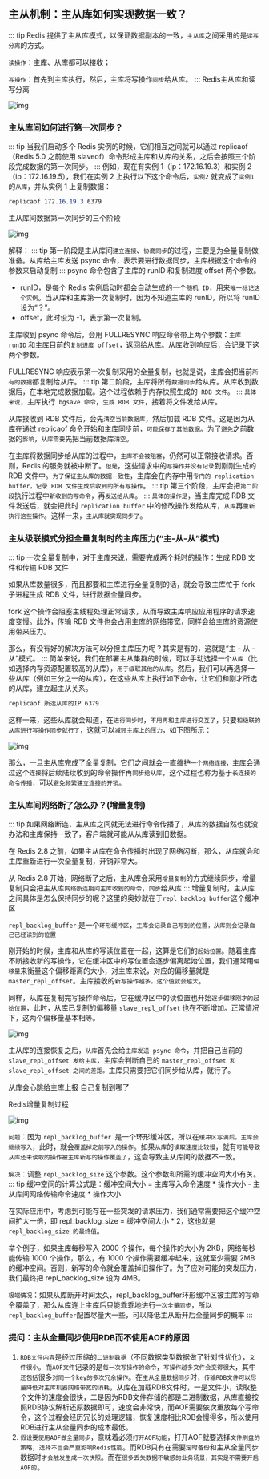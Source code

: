 

## 主从机制：主从库如何实现数据一致？
::: tip
 Redis 提供了主从库模式，以保证数据副本的一致，`主从库`之间采用的是`读写分离`的方式。

 `读操作`：主库、从库都可以接收；

 `写操作`：首先到主库执行，然后，主库将写操作`同步`给从库。
::: 
Redis主从库和读写分离

![img](/redis/base/809d6707404731f7e493b832aa573a2f.jpg)

### 主从库间如何进行第一次同步？
::: tip
 当我们启动多个 Redis 实例的时候，它们相互之间就可以通过 replicaof（Redis 5.0 之前使用 slaveof）命令形成主库和从库的关系，之后会按照三个阶段完成数据的第一次同步。
::: 
例如，现在有实例 1（ip：172.16.19.3）和实例 2（ip：172.16.19.5），我们在实例 2 上执行以下这个命令后，`实例2` 就变成了`实例1 `的`从库`，并从实例 1 上复制数据：

````css
replicaof 172.16.19.3 6379
````

主从库间数据第一次同步的三个阶段

![img](/redis/base/63d18fd41efc9635e7e9105ce1c33da1.jpg)

解释：
::: tip
 第一阶段是主从库间`建立连接`、`协商同步`的过程，主要是为全量复制做准备。从库给主库发送 psync 命令，表示要进行数据同步，主库根据这个命令的参数来启动复制
::: 
psync 命令包含了主库的 runID 和复制进度 offset 两个参数。

- runID，是每个 Redis 实例启动时都会自动生成的一个`随机 ID`，用来`唯一标记这个实例`。当从库和主库第一次复制时，因为不知道主库的 runID，所以将 runID 设为“？”。
- offset，此时设为 -1，表示第一次复制。

主库收到 psync 命令后，会用 FULLRESYNC 响应命令带上两个参数：`主库 runID` 和主库目前的`复制进度 offset`，返回给从库。从库收到响应后，会记录下这两个参数。

FULLRESYNC 响应表示第一次复制采用的全量复制，也就是说，主库会把当前`所有的数据`都复制给从库。
::: tip
 第二阶段，主库将所有`数据同步`给从库。从库收到数据后，在本地完成数据加载。这个过程依赖于内存快照生成的` RDB 文件`。
::: 
`具体来说`，主库执行` bgsave 命令`，`生成 RDB 文件`，接着将文件发给从库。

从库接收到 RDB 文件后，会先`清空当前数据库`，然后加载 RDB 文件。这是因为从库在通过 replicaof 命令开始和主库同步前，`可能保存了其他数据`。为了`避免`之前数据的`影响`，`从库需要`先把当前数据库`清空`。

在主库将数据同步给从库的过程中，`主库不会被阻塞`，仍然可以正常接收请求。否则，Redis 的服务就被中断了。`但是`，这些请求中的`写操作并没有记录`到刚刚生成的 RDB 文件中。`为了保证主从库的数据一致性`，主库会在内存中用`专门的 replication buffer，记录 RDB 文件生成后收到的所有写操作`。
::: tip
 第三个阶段，主库会把`第二阶段`执行过程中`新收到的写命令`，再`发送给从库`。
::: 
`具体的操作是`，当主库完成 RDB 文件发送后，就会把此时 `replication buffer` 中的修改操作发给从库，`从库`再`重新执行这些操作`。这样一来，`主从库就实现同步了`。

### 主从级联模式分担全量复制时的主库压力(“主-从-从”模式)
::: tip
 一次全量复制中，对于主库来说，需要完成两个耗时的操作：生成 RDB 文件和传输 RDB 文件

 如果从库数量很多，而且都要和主库进行全量复制的话，就会导致主库忙于 fork 子进程生成 RDB 文件，进行数据全量同步。

 fork 这个操作会阻塞主线程处理正常请求，从而导致主库响应应用程序的请求速度变慢。此外，传输 RDB 文件也会占用主库的网络带宽，同样会给主库的资源使用带来压力。

 那么，有没有好的解决方法可以分担主库压力呢？其实是有的，这就是“主 - 从 - 从”模式。
::: 
简单来说，我们在部署主从集群的时候，可以手动选择一个`从库`（比如选择内存资源配置较高的从库），`用于级联其他的从库`。然后，我们可以再选择一些从库（例如三分之一的从库），在这些从库上执行如下命令，让它们和刚才所选的从库，建立起主从关系。

````css
replicaof 所选从库的IP 6379
````

这样一来，这些从库就会知道，在`进行同步时`，`不用再和主库进行交互了`，只要`和级联的从库进行写操作同步就行了`，这就可以`减轻主库上的压力`，如下图所示：

![img](/redis/base/403c2ab725dca8d44439f8994959af45.jpg)

那么，一旦主从库完成了全量复制，它们之间就会一直维护`一个网络连接，`主库会通过这个`连接`将后续陆续收到的命令操作再`同步给从库`，这个过程也称为基于`长连接的命令传播`，可以`避免频繁建立连接的开销`。

### 主从库间网络断了怎么办？(增量复制)
::: tip
 如果网络断连，主从库之间就无法进行命令传播了，从库的数据自然也就没办法和主库保持一致了，客户端就可能从从库读到旧数据。

  在 Redis 2.8 之前，如果主从库在命令传播时出现了网络闪断，那么，从库就会和主库重新进行一次全量复制，开销非常大。
 
  从 Redis 2.8 开始，网络断了之后，主从库会采用`增量复制`的方式继续同步，增量复制只会把主从库`网络断连期间主库收到的命令`，`同步`给从库
::: 
增量复制时，主从库之间具体是怎么保持同步的呢？这里的奥妙就在于` repl_backlog_buffer `这个缓冲区

`repl_backlog_buffer` 是一个`环形缓冲区`，`主库会记录自己写到的位置，从库则会记录自己已经读到的位置`

刚开始的时候，主库和从库的写读位置在一起，这算是它们的`起始位置`。随着主库不断接收新的写操作，它在缓冲区中的写位置会逐步偏离起始位置，我们通常用`偏移量`来衡量这个偏移距离的大小，对主库来说，对应的偏移量就是` master_repl_offset`。主库接收的`新写操作越多，这个值就会越大`。

同样，从库在复制完写操作命令后，它在缓冲区中的读位置也开始`逐步偏移刚才的起始位置`，此时，从库已复制的偏移量 `slave_repl_offset` 也在不断增加。正常情况下，这两个偏移量基本相等。

![img](/redis/base/13f26570a1b90549e6171ea24554b737.jpg)

主从库的连接恢复之后，`从库`首先会给`主库发送 psync 命令`，并把自己当前的 `slave_repl_offset 发给主库`，主库会判断自己的 `master_repl_offset 和 slave_repl_offset 之间的差距。`主库只需要把它们同步给从库，就行了。

从库会心跳给主库上报 自己复制到哪了

Redis增量复制过程

![img](/redis/base/20e233bd30c3dacb0221yy0c77780b16.jpg)

`问题`：因为 `repl_backlog_buffer `是一个环形缓冲区，所以在`缓冲区写满后，主库会继续写入`，此时，就会`覆盖掉之前写入的操作`。如果`从库`的`读取速度比较慢`，就有`可能导致从库还未读取的操作被主库新写的操作覆盖了`，这会导致主从库间的数据不一致。

`解决`：调整 `repl_backlog_size` 这个参数。这个参数和所需的缓冲空间大小有关。
::: tip
 缓冲空间的计算公式是：缓冲空间大小 = 主库写入命令速度 * 操作大小 - 主从库间网络传输命令速度 * 操作大小

 在实际应用中，考虑到可能存在一些突发的请求压力，我们通常需要把这个缓冲空间扩大一倍，即 repl_backlog_size = 缓冲空间大小 * 2，这也就是 `repl_backlog_size 的最终值`。

 举个例子，如果主库每秒写入 2000 个操作，每个操作的大小为 2KB，网络每秒能传输 1000 个操作，那么，有 1000 个操作需要缓冲起来，这就至少需要 2MB 的缓冲空间。否则，新写的命令就会覆盖掉旧操作了。为了应对可能的突发压力，我们最终把 repl_backlog_size 设为 4MB。	

 `极端情况`：如果从库断开时间太久，repl_backlog_buffer环形缓冲区被主库的写命令覆盖了，那么从库连上主库后只能乖乖地进行`一次全量同步`，所以`repl_backlog_buffer`配置尽量大一些，可以降低主从断开后全量同步的概率
::: 
### 提问：主从全量同步使用RDB而不使用AOF的原因

1. `RDB文件内容`是经过压缩的`二进制数据`（不同数据类型数据做了针对性优化），`文件很小`。而`AOF文件`记录的是`每一次写操作的命令`，`写操作越多文件会变得很大`，其中`还包括`很多`对同一个key的多次冗余操作`。在`主从全量数据同步`时，`传输RDB文件可以尽量降低对主库机器网络带宽的消耗`，从库在加载RDB文件时，一是文件小，读取整个文件的速度会很快，二是因为RDB文件存储的都是二进制数据，从库直接按照RDB协议解析还原数据即可，速度会非常快，而AOF需要依次重放每个写命令，这个过程会经历冗长的处理逻辑，恢复速度相比RDB会慢得多，所以使用RDB进行主从全量同步的成本最低。
2. `假设要使用AOF做全量同步`，意味着必须`打开AOF功能`，打开AOF就要选择`文件刷盘的策略`，`选择不当会严重影响Redis性能`。而RDB只有在需要`定时备份`和主从全量同步数据时`才会触发生成一次快照`。而在`很多丢失数据不敏感的业务场景，其实是不需要开启AOF的`。



